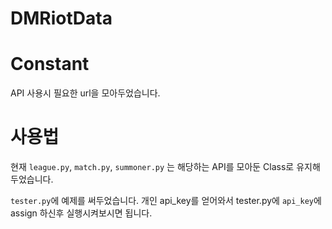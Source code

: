 # DMRiotData

# Constant
API 사용시 필요한 url을 모아두었습니다.


# 사용법
현재 `league.py`, `match.py`, `summoner.py` 는 해당하는 API를 모아둔 Class로 유지해두었습니다.

`tester.py`에 예제를 써두었습니다. 
개인 api_key를 얻어와서 tester.py에 `api_key`에 assign 하신후 실행시켜보시면 됩니다.